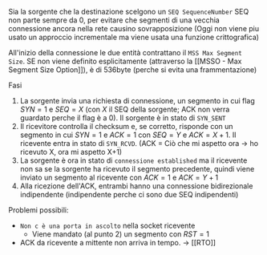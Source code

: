 Sia la sorgente che la destinazione scelgono un `SEQ SequenceNumber` 
SEQ non parte sempre da 0, per evitare che segmenti di una vecchia connessione ancora nella rete causino sovrapposizione
(Oggi non viene piu usato un approccio incrementale ma viene usata una funzione crittografica)

All'inizio della connessione le due entità contrattano il `MSS Max Segment Size`. SE non viene definito esplicitamente (attraverso la [[MSSO - Max Segment Size Option]]), è di 536byte (perche si evita una frammentazione)

Fasi
1. La sorgente invia una richiesta di connessione, un segmento in cui flag $SYN=1$ e $SEQ=X$ (con $X$ il SEQ della sorgente; ACK non verra guardato perche il flag è a 0). Il sorgente è in stato di `SYN_SENT`
2. Il ricevitore controlla il checksum e, se corretto, risponde con un segmento in cui $SYN=1$ e $ACK=1$ con $SEQ=Y$ e $ACK = X+1$. Il ricevente entra in stato di `SYN_RCVD`. (ACK = Ciò che mi aspetto ora -> ho ricevuto X, ora mi aspetto X+1)
3. La sorgente è ora in stato di `connessione established` ma il ricevente non sa se la sorgente ha ricevuto il segmento precedente, quindi viene inviato un segmento al ricevente con $ACK=1$ e $ACK=Y+1$
4. Alla ricezione dell'ACK, entrambi hanno una connessione bidirezionale indipendente (indipendente perche ci sono due SEQ indipendenti)

Problemi possibili:
- `Non c è una porta in ascolto` nella socket ricevente
	- Viene mandato (al punto 2) un segmento con $RST=1$
- ACK da ricevente a mittente non arriva in tempo. -> [[RTO]]